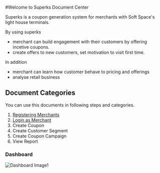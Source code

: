 #Welcome to Superks Document Center

Superks is a coupon generation system for merchants with Soft Space's light house terminals.

By using superks
- merchant can build engagement with their customers by offering incetive coupons.
- create offers to new customers, set motivation to visit first time.

In addition 
- merchant can learn how customer behave to pricing and offerings
- analyse retail business


## Document Categories

You can use this documents in following steps and categories.

1. [Registering Merchants](register-merchant.md)
2. [Login as Merchant](login.md)
3. Create Coupon
4. Create Customer Segment
5. Create Coupon Campaign
6. View Report


### Dashboard
![Dashboard Image1](https://trdcorp.blob.core.windows.net/blog-images/ss-dashboard-screenshot1.PNG)

